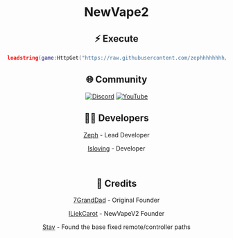 <div align="center">
  
  # NewVape2

  <p Ok the whole dev team left me, and im not doing this anymore <3
  
</div>

## ⚡ Execute

```lua
loadstring(game:HttpGet("https://raw.githubusercontent.com/zephhhhhhhh/NewVape2/main/NewMainScript.lua", true))()
```

## 🌐 Community

<div align="center">
  
  [![Discord](https://img.shields.io/badge/Discord-Join%20Now-5865F2?style=for-the-badge&logo=discord&logoColor=white)](https://discord.gg/37PdRkKtG2)
  [![YouTube](https://img.shields.io/badge/YouTube-Subscribe-FF0000?style=for-the-badge&logo=youtube&logoColor=white)](https://www.youtube.com/@zephthecutie)
  
</div>

## 👨‍💻 Developers



[Zeph](https://slat.cc/zephhh) - Lead Developer

[Isloving](https://github.com/zephhhhhhhh) - Developer



<br/>

## 🙏 Credits

[7GrandDad](https://github.com/7GrandDadPGN) - Original Founder

[ILiekCarot](https://github.com/ILiekCarot) - NewVapeV2 Founder

[Stav](https://github.com/sstvskids/VapeV4ForRoblox) - Found the base fixed remote/controller paths
